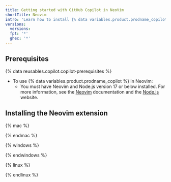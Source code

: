 ```yaml
---
title: Getting started with GitHub Copilot in NeoVim
shortTitle: Neovim
intro: 'Learn how to install {% data variables.product.prodname_copilot %} in Neovim, and start seeing suggestions as you write comments and code.'
versions:
  versions:
  fpt: '*'
  ghec: '*'
---
```


## Prerequisites

{% data reusables.copilot.copilot-prerequisites %}
- To use {% data variables.product.prodname_copilot %} in Neovim:  
    - You must have Neovim and Node.js version 17 or below installed. For more information, see the [Neovim](https://neovim.io/doc/) documentation and the [Node.js](https://nodejs.org/en/) website.

## Installing the Neovim extension

{% mac %}


{% endmac %}


{% windows %}



{% endwindows %}




{% linux %}



{% endlinux %}